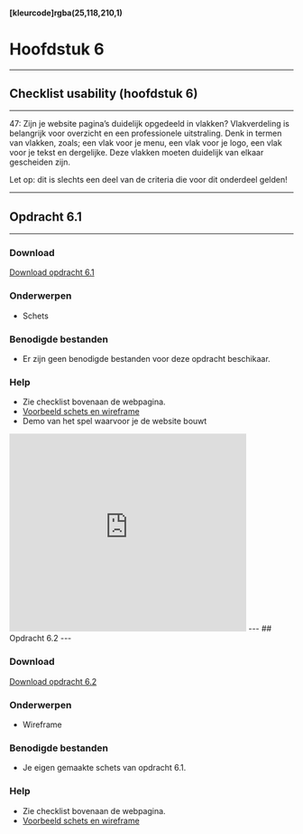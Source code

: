 #### [kleurcode]rgba(25,118,210,1)

# Hoofdstuk 6

---
## Checklist usability (hoofdstuk 6)
---
47: Zijn je website pagina’s duidelijk opgedeeld in vlakken? 
Vlakverdeling is belangrijk voor overzicht en een professionele uitstraling. Denk in termen van vlakken, zoals; een vlak voor je menu, een vlak voor je logo, een vlak voor je tekst en dergelijke. Deze vlakken moeten duidelijk van elkaar gescheiden zijn. 

Let op: dit is slechts een deel van de criteria die voor dit onderdeel gelden!

---
## Opdracht 6.1
---

### Download
<a href="https://elo.kw1c.nl/CMS/Studie/811%20ICT-Academie/811%20VakkenInhoud/%5BB.33%20USA%5D%20Usability/25187%20%C2%A0%20Applicatie-%20en%20mediaontwikkelaar/Productie/02.%20Opdrachten/Hoofdstuk%206/Opdracht%206.1.pdf" target="_blank">Download opdracht 6.1</a>

### Onderwerpen
*   Schets

### Benodigde bestanden
*   Er zijn geen benodigde bestanden voor deze opdracht beschikaar.

### Help
*   Zie checklist bovenaan de webpagina.
*   <a href="https://elo.kw1c.nl/CMS/Studie/811%20ICT-Academie/811%20VakkenInhoud/%5BB.33%20USA%5D%20Usability/25187%20%C2%A0%20Applicatie-%20en%20mediaontwikkelaar/Productie/02.%20Opdrachten/Hoofdstuk%206/Resources/Voorbeeld%20schets%20en%20wireframe.vsdx" target="_blank">Voorbeeld schets en wireframe</a>
*   Demo van het spel waarvoor je de website bouwt
<iframe width="420" height="350" src="https://www.youtube.com/embed/6NRSF896fNQ" frameborder="0" gesture="media" allow="encrypted-media" allowfullscreen></iframe>
---
## Opdracht 6.2
---

### Download
<a href="https://elo.kw1c.nl/CMS/Studie/811%20ICT-Academie/811%20VakkenInhoud/%5BB.33%20USA%5D%20Usability/25187%20%C2%A0%20Applicatie-%20en%20mediaontwikkelaar/Productie/02.%20Opdrachten/Hoofdstuk%206/Opdracht%206.2.pdf" target="_blank">Download opdracht 6.2</a>

### Onderwerpen
*   Wireframe

### Benodigde bestanden
*   Je eigen gemaakte schets van opdracht 6.1.

### Help
*   Zie checklist bovenaan de webpagina.
*   <a href="https://elo.kw1c.nl/CMS/Studie/811%20ICT-Academie/811%20VakkenInhoud/%5BB.33%20USA%5D%20Usability/25187%20%C2%A0%20Applicatie-%20en%20mediaontwikkelaar/Productie/02.%20Opdrachten/Hoofdstuk%206/Resources/Voorbeeld%20schets%20en%20wireframe.vsdx" target="_blank">Voorbeeld schets en wireframe</a>
